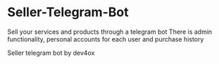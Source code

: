 # Seller-Telegram-Bot
Sell ​​your services and products through a telegram bot
There is admin functionality, personal accounts for each user and purchase history

Seller telegram bot by dev4ox
